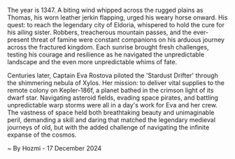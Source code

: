 
The year is 1347.  A biting wind whipped across the rugged plains as Thomas, his worn leather jerkin flapping, urged his weary horse onward.  His quest: to reach the legendary city of Eldoria, whispered to hold the cure for his ailing sister.  Robbers, treacherous mountain passes, and the ever-present threat of famine were constant companions on his arduous journey across the fractured kingdom.  Each sunrise brought fresh challenges, testing his courage and resilience as he navigated the unpredictable landscape and the even more unpredictable whims of fate.

Centuries later, Captain Eva Rostova piloted the 'Stardust Drifter' through the shimmering nebula of Xylos.  Her mission: to deliver vital supplies to the remote colony on Kepler-186f, a planet bathed in the crimson light of its dwarf star.  Navigating asteroid fields, evading space pirates, and battling unpredictable warp storms were all in a day's work for Eva and her crew. The vastness of space held both breathtaking beauty and unimaginable peril, demanding a skill and daring that matched the legendary medieval journeys of old, but with the added challenge of navigating the infinite expanse of the cosmos.

~ By Hozmi - 17 December 2024
